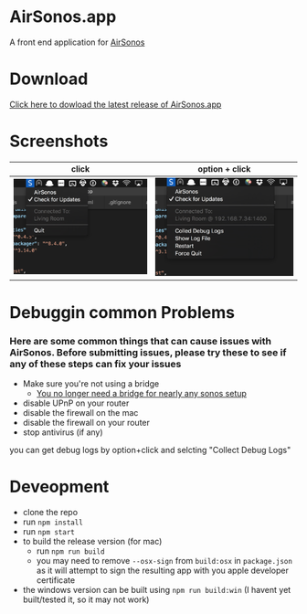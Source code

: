 # AirSonos.app
A front end application for [AirSonos](https://github.com/stephen/airsonos)

# Download
[Click here to dowload the latest release of AirSonos.app](https://github.com/mermaid/AirSonos.app/releases/)

# Screenshots
| click | option + click |
|-------|----------------|
| ![click](docs/click.png)| ![option + click](docs/optionClick.png)|

# Debuggin common Problems
### Here are some common things that can cause issues with AirSonos. Before submitting issues, please try these to see if any of these steps can fix your issues
 - Make sure you're not using a bridge
   - [You no longer need a bridge for nearly any sonos setup](https://smarthomesounds.co.uk/blog/faqs/do-i-need-a-sonos-bridge-or-boost.php)
 - disable UPnP on your router
 - disable the firewall on the mac
 - disable the firewall on your router
 - stop antivirus (if any)


 you can get debug logs by option+click and selcting "Collect Debug Logs"

 # Deveopment
 - clone the repo
 - run `npm install`
 - run `npm start`
 - to build the release version (for mac)
   - run `npm run build`
   - you may need to remove `--osx-sign` from `build:osx` in `package.json` as it will attempt to sign the resulting app with you apple developer certificate
 - the windows version can be built using `npm run build:win` (I havent yet built/tested it, so it may not work)


